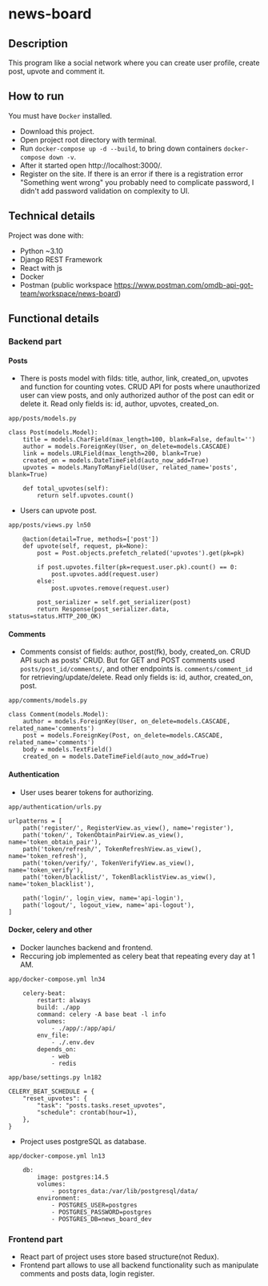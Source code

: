 # news-board

## Description

This program like a social network where you can create user profile, create post, upvote and comment it.

## How to run

You must have ```Docker``` installed.

- Download this project.
- Open project root directory with terminal.
- Run ```docker-compose up -d --build```, to bring down containers ```docker-compose down -v```.
- After it started open http://localhost:3000/.
- Register on the site. If there is an error if there is a registration error "Something went wrong" you probably need to complicate password, I didn't add password validation on complexity to UI.

## Technical details

Project was done with:

- Python ~3.10
- Django REST Framework
- React with js
- Docker
- Postman (public workspace https://www.postman.com/omdb-api-got-team/workspace/news-board)
## Functional details

### Backend part

#### Posts

- There is posts model with filds: title, author, link, created_on, upvotes and function for counting votes. CRUD API for posts where unauthorized user can view posts, and only authorized author of the post can edit or delete it. Read only fields is: id, author, upvotes, created_on.
```
app/posts/models.py

class Post(models.Model):
    title = models.CharField(max_length=100, blank=False, default='')
    author = models.ForeignKey(User, on_delete=models.CASCADE)
    link = models.URLField(max_length=200, blank=True)
    created_on = models.DateTimeField(auto_now_add=True)
    upvotes = models.ManyToManyField(User, related_name='posts', blank=True)

    def total_upvotes(self):
        return self.upvotes.count()
```
- Users can upvote post.
```
app/posts/views.py ln50

    @action(detail=True, methods=['post'])
    def upvote(self, request, pk=None):
        post = Post.objects.prefetch_related('upvotes').get(pk=pk)

        if post.upvotes.filter(pk=request.user.pk).count() == 0:
            post.upvotes.add(request.user)
        else:
            post.upvotes.remove(request.user)

        post_serializer = self.get_serializer(post)
        return Response(post_serializer.data, status=status.HTTP_200_OK)
```

#### Comments

- Comments consist of fields: author, post(fk), body, created_on. CRUD API such as posts' CRUD. But for GET and POST comments used ```posts/post_id/comments/```, and other endpoints is. ```comments/comment_id``` for retrieving/update/delete. Read only fields is: id, author, created_on, post.
```
app/comments/models.py

class Comment(models.Model):
    author = models.ForeignKey(User, on_delete=models.CASCADE, related_name='comments')
    post = models.ForeignKey(Post, on_delete=models.CASCADE, related_name='comments')
    body = models.TextField()
    created_on = models.DateTimeField(auto_now_add=True)
```

#### Authentication

- User uses bearer tokens for authorizing.

```
app/authentication/urls.py

urlpatterns = [
    path('register/', RegisterView.as_view(), name='register'),
    path('token/', TokenObtainPairView.as_view(), name='token_obtain_pair'),
    path('token/refresh/', TokenRefreshView.as_view(), name='token_refresh'),
    path('token/verify/', TokenVerifyView.as_view(), name='token_verify'),
    path('token/blacklist/', TokenBlacklistView.as_view(), name='token_blacklist'),

    path('login/', login_view, name='api-login'),
    path('logout/', logout_view, name='api-logout'),
]
```

#### Docker, celery and other

- Docker launches backend and frontend.
- Reccuring job implemented as celery beat that repeating every day at 1 AM.
```
app/docker-compose.yml ln34

    celery-beat:
        restart: always
        build: ./app
        command: celery -A base beat -l info
        volumes:
            - ./app/:/app/api/
        env_file:
            - ./.env.dev
        depends_on:
            - web
            - redis
```

```
app/base/settings.py ln182

CELERY_BEAT_SCHEDULE = {
    "reset_upvotes": {
        "task": "posts.tasks.reset_upvotes",
        "schedule": crontab(hour=1),
    },
}
```
- Project uses postgreSQL as database.
```
app/docker-compose.yml ln13

    db:
        image: postgres:14.5
        volumes:
            - postgres_data:/var/lib/postgresql/data/
        environment:
            - POSTGRES_USER=postgres
            - POSTGRES_PASSWORD=postgres
            - POSTGRES_DB=news_board_dev
```

### Frontend part

- React part of project uses store based structure(not Redux).
- Frontend part allows to use all backend functionality such as manipulate comments and posts data, login register.
